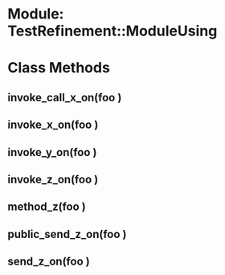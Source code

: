 # Module: TestRefinement::ModuleUsing
    



# Class Methods
## invoke_call_x_on(foo ) [](#method-c-invoke_call_x_on)
## invoke_x_on(foo ) [](#method-c-invoke_x_on)
## invoke_y_on(foo ) [](#method-c-invoke_y_on)
## invoke_z_on(foo ) [](#method-c-invoke_z_on)
## method_z(foo ) [](#method-c-method_z)
## public_send_z_on(foo ) [](#method-c-public_send_z_on)
## send_z_on(foo ) [](#method-c-send_z_on)

